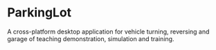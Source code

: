 # ParkingLot

A cross-platform desktop application for vehicle turning, reversing and garage of teaching demonstration, simulation and training.
